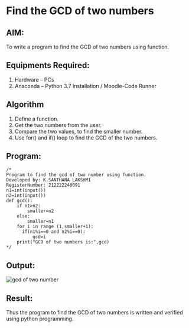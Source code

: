 # Find the GCD of two numbers

## AIM:
To write a program to find the GCD of two numbers using function.

## Equipments Required:
1. Hardware – PCs
2. Anaconda – Python 3.7 Installation / Moodle-Code Runner

## Algorithm
1. Define a function.
2. Get the two numbers from the user.
3. Compare the two values, to find the smaller number.
4. Use for() and if() loop to find the GCD of the two numbers.

## Program:
```
/*
Program to find the gcd of two number using function.
Developed by: K.SANTHANA LAKSHMI
RegisterNumber: 212222240091
n1=int(input())
n2=int(input())
def gcd():
    if n1>n2:
        smaller=n2
    else:
        smaller=n1
    for i in range (1,smaller+1):
      if(n1%i==0 and n2%i==0):
          gcd=i
    print("GCD of two numbers is:",gcd)
*/
```

## Output:
![gcd of two number](gcd.png)


## Result:
Thus the program to find the GCD of two numbers is written and verified using python programming.
